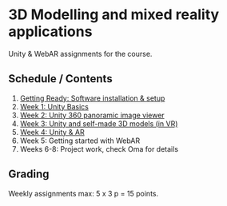 # 3D Modelling and mixed reality applications

Unity & WebAR assignments for the course.

## Schedule / Contents

1. [Getting Ready: Software installation & setup](docs/00-software-setup.md)
1. [Week 1: Unity Basics](docs/01-unity-assignment-1.md)
1. [Week 2: Unity 360 panoramic image viewer](docs/02-unity-assignment-2.md)
1. [Week 3: Unity and self-made 3D models (in VR)](docs/03-unity-assignment-3.md)
1. [Week 4: Unity & AR](docs/04-unity-assignment-4.md)
1. Week 5: Getting started with WebAR
1. Weeks 6-8: Project work, check Oma for details

## Grading

Weekly assignments max: 5 x 3 p = 15 points.

